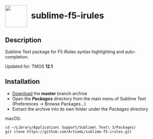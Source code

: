# <img align="center" src="Icons/sublime.ico" height="72">&nbsp;&nbsp;sublime-f5-irules


## Description

Sublime Text package for F5 iRules syntax highlighting and auto-completion.

Updated for: TMOS **12.1**



## Installation

* [Download](https://github.com/ArtiomL/sublime-f5-irules/archive/master.zip) the **master** branch archive
* Open the **_Packages_** directory from the main menu of Sublime Text (Preferences → Browse Packages...)
* Extract the archive into its own folder under the _Packages_ directory


macOS:

```
cd ~/Library/Application\ Support/Sublime\ Text\ 3/Packages/
git clone https://github.com/ArtiomL/sublime-f5-irules.git
```
